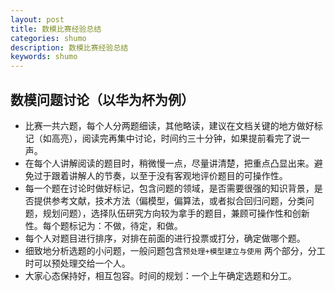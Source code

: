 ```yaml
---
layout: post
title: 数模比赛经验总结
categories: shumo
description: 数模比赛经验总结
keywords: shumo 
---
```




## 数模问题讨论（以华为杯为例）

+ 比赛一共六题，每个人分两题细读，其他略读，建议在文档关键的地方做好标记（如高亮），阅读完再集中讨论，时间约三十分钟，如果提前看完了说一声。
+ 在每个人讲解阅读的题目时，稍微慢一点，尽量讲清楚，把重点凸显出来。避免过于跟着讲解人的节奏，以至于没有客观地评价题目的可操作性。
+ 每一个题在讨论时做好标记，包含问题的领域，是否需要很强的知识背景，是否提供参考文献，技术方法（偏模型，偏算法，或者拟合回归问题，分类问题，规划问题），选择队伍研究方向较为拿手的题目，兼顾可操作性和创新性。每个题标记为：不做，待定，和做。
+ 每个人对题目进行排序，对排在前面的进行投票或打分，确定做哪个题。
+ 细致地分析选题的小问题，一般问题包含`预处理+模型建立与使用` 两个部分，分工时可以预处理交给一个人。
+ 大家心态保持好，相互包容。时间的规划：一个上午确定选题和分工。

